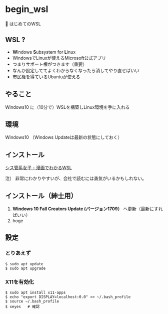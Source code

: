 # begin_wsl
:beginner: はじめてのWSL

## WSL ?
* **W**indows **S**ubsystem for **L**inux
* WindowsでLinuxが使えるMicrosoft公式アプリ
* つまりサポート権がつきます（重要）
* なんか設定しててよくわからなくなったら消してやり直せばいい
* 市民権を得ているUbuntuが使える

## やること
Windows10 に（10分で）WSLを構築しLinux環境を手に入れる

## 環境
Windows10 （Windows Updateは最新の状態にしておく）

## インストール
[シス管系女子 - 漫画でわかるWSL](http://system-admin-girl.com/comic/begins/sp-wsl/)

注） 非常にわかりやすいが、会社で読むには勇気がいるかもしれない。

## インストール（紳士用）
1. **Windows 10 Fall Creators Update (バージョン1709）** へ更新（最新にすればいい）
1. hoge

## 設定
### とりあえず
```
$ sudo apt update
$ sudo apt upgrade
```
### X11を有効化
```
$ sudo apt install x11-apps
$ echo "export DISPLAY=localhost:0.0" >> ~/.bash_profile
$ source ~/.bash_profile
$ xeyes   # 確認
```
